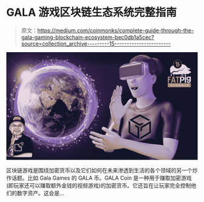 # GALA 游戏区块链生态系统完整指南

> 原文：<https://medium.com/coinmonks/complete-guide-through-the-gala-gaming-blockchain-ecosystem-bec0db1a5cec?source=collection_archive---------15----------------------->

![](img/a89a5546da5eed7363bf8c66f0a2d561.png)

区块链游戏是围绕加密货币以及它们如何在未来渗透到生活的各个领域的另一个炒作话题。比如 Gala Games 的 GALA 币。GALA Coin 是一种用于赚取加密游戏(即玩家还可以赚取额外金钱的视频游戏)的加密货币。它还旨在让玩家完全控制他们的数字资产。这会是…